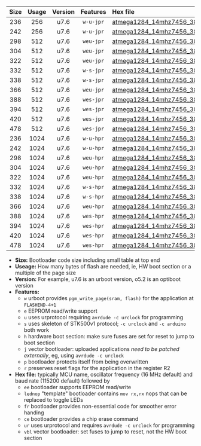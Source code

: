 |Size|Usage|Version|Features|Hex file|
|:-:|:-:|:-:|:-:|:--|
|236|256|u7.6|`w-u-jpr`|[atmega1284_14mhz7456_38400bps_ur_vbl.hex](https://raw.githubusercontent.com/stefanrueger/urboot/main//atmega1284_14mhz7456_38400bps_ur_vbl.hex)|
|242|256|u7.6|`w-u-jpr`|[atmega1284_14mhz7456_38400bps_lednop_ur_vbl.hex](https://raw.githubusercontent.com/stefanrueger/urboot/main//atmega1284_14mhz7456_38400bps_lednop_ur_vbl.hex)|
|298|512|u7.6|`weu-jpr`|[atmega1284_14mhz7456_38400bps_ee_ur_vbl.hex](https://raw.githubusercontent.com/stefanrueger/urboot/main//atmega1284_14mhz7456_38400bps_ee_ur_vbl.hex)|
|304|512|u7.6|`weu-jpr`|[atmega1284_14mhz7456_38400bps_ee_lednop_ur_vbl.hex](https://raw.githubusercontent.com/stefanrueger/urboot/main//atmega1284_14mhz7456_38400bps_ee_lednop_ur_vbl.hex)|
|322|512|u7.6|`weu-jpr`|[atmega1284_14mhz7456_38400bps_ee_lednop_fr_ur_vbl.hex](https://raw.githubusercontent.com/stefanrueger/urboot/main//atmega1284_14mhz7456_38400bps_ee_lednop_fr_ur_vbl.hex)|
|332|512|u7.6|`w-s-jpr`|[atmega1284_14mhz7456_38400bps_vbl.hex](https://raw.githubusercontent.com/stefanrueger/urboot/main//atmega1284_14mhz7456_38400bps_vbl.hex)|
|338|512|u7.6|`w-s-jpr`|[atmega1284_14mhz7456_38400bps_lednop_vbl.hex](https://raw.githubusercontent.com/stefanrueger/urboot/main//atmega1284_14mhz7456_38400bps_lednop_vbl.hex)|
|366|512|u7.6|`weu-jpr`|[atmega1284_14mhz7456_38400bps_ee_lednop_fr_ce_ur_vbl.hex](https://raw.githubusercontent.com/stefanrueger/urboot/main//atmega1284_14mhz7456_38400bps_ee_lednop_fr_ce_ur_vbl.hex)|
|388|512|u7.6|`wes-jpr`|[atmega1284_14mhz7456_38400bps_ee_vbl.hex](https://raw.githubusercontent.com/stefanrueger/urboot/main//atmega1284_14mhz7456_38400bps_ee_vbl.hex)|
|394|512|u7.6|`wes-jpr`|[atmega1284_14mhz7456_38400bps_ee_lednop_vbl.hex](https://raw.githubusercontent.com/stefanrueger/urboot/main//atmega1284_14mhz7456_38400bps_ee_lednop_vbl.hex)|
|420|512|u7.6|`wes-jpr`|[atmega1284_14mhz7456_38400bps_ee_lednop_fr_vbl.hex](https://raw.githubusercontent.com/stefanrueger/urboot/main//atmega1284_14mhz7456_38400bps_ee_lednop_fr_vbl.hex)|
|478|512|u7.6|`wes-jpr`|[atmega1284_14mhz7456_38400bps_ee_lednop_fr_ce_vbl.hex](https://raw.githubusercontent.com/stefanrueger/urboot/main//atmega1284_14mhz7456_38400bps_ee_lednop_fr_ce_vbl.hex)|
|236|1024|u7.6|`w-u-hpr`|[atmega1284_14mhz7456_38400bps_ur.hex](https://raw.githubusercontent.com/stefanrueger/urboot/main//atmega1284_14mhz7456_38400bps_ur.hex)|
|242|1024|u7.6|`w-u-hpr`|[atmega1284_14mhz7456_38400bps_lednop_ur.hex](https://raw.githubusercontent.com/stefanrueger/urboot/main//atmega1284_14mhz7456_38400bps_lednop_ur.hex)|
|298|1024|u7.6|`weu-hpr`|[atmega1284_14mhz7456_38400bps_ee_ur.hex](https://raw.githubusercontent.com/stefanrueger/urboot/main//atmega1284_14mhz7456_38400bps_ee_ur.hex)|
|304|1024|u7.6|`weu-hpr`|[atmega1284_14mhz7456_38400bps_ee_lednop_ur.hex](https://raw.githubusercontent.com/stefanrueger/urboot/main//atmega1284_14mhz7456_38400bps_ee_lednop_ur.hex)|
|322|1024|u7.6|`weu-hpr`|[atmega1284_14mhz7456_38400bps_ee_lednop_fr_ur.hex](https://raw.githubusercontent.com/stefanrueger/urboot/main//atmega1284_14mhz7456_38400bps_ee_lednop_fr_ur.hex)|
|332|1024|u7.6|`w-s-hpr`|[atmega1284_14mhz7456_38400bps.hex](https://raw.githubusercontent.com/stefanrueger/urboot/main//atmega1284_14mhz7456_38400bps.hex)|
|338|1024|u7.6|`w-s-hpr`|[atmega1284_14mhz7456_38400bps_lednop.hex](https://raw.githubusercontent.com/stefanrueger/urboot/main//atmega1284_14mhz7456_38400bps_lednop.hex)|
|366|1024|u7.6|`weu-hpr`|[atmega1284_14mhz7456_38400bps_ee_lednop_fr_ce_ur.hex](https://raw.githubusercontent.com/stefanrueger/urboot/main//atmega1284_14mhz7456_38400bps_ee_lednop_fr_ce_ur.hex)|
|388|1024|u7.6|`wes-hpr`|[atmega1284_14mhz7456_38400bps_ee.hex](https://raw.githubusercontent.com/stefanrueger/urboot/main//atmega1284_14mhz7456_38400bps_ee.hex)|
|394|1024|u7.6|`wes-hpr`|[atmega1284_14mhz7456_38400bps_ee_lednop.hex](https://raw.githubusercontent.com/stefanrueger/urboot/main//atmega1284_14mhz7456_38400bps_ee_lednop.hex)|
|420|1024|u7.6|`wes-hpr`|[atmega1284_14mhz7456_38400bps_ee_lednop_fr.hex](https://raw.githubusercontent.com/stefanrueger/urboot/main//atmega1284_14mhz7456_38400bps_ee_lednop_fr.hex)|
|478|1024|u7.6|`wes-hpr`|[atmega1284_14mhz7456_38400bps_ee_lednop_fr_ce.hex](https://raw.githubusercontent.com/stefanrueger/urboot/main//atmega1284_14mhz7456_38400bps_ee_lednop_fr_ce.hex)|

- **Size:** Bootloader code size including small table at top end
- **Useage:** How many bytes of flash are needed, ie, HW boot section or a multiple of the page size
- **Version:** For example, u7.6 is an urboot version, o5.2 is an optiboot version
- **Features:**
  + `w` urboot provides `pgm_write_page(sram, flash)` for the application at `FLASHEND-4+1`
  + `e` EEPROM read/write support
  + `u` uses urprotocol requiring `avrdude -c urclock` for programming
  + `s` uses skeleton of STK500v1 protocol; `-c urclock` and `-c arduino` both work
  + `h` hardware boot section: make sure fuses are set for reset to jump to boot section
  + `j` vector bootloader: uploaded applications *need to be patched externally*, eg, using `avrdude -c urclock`
  + `p` bootloader protects itself from being overwritten
  + `r` preserves reset flags for the application in the register R2
- **Hex file:** typically MCU name, oscillator frequency (16 MHz default) and baud rate (115200 default) followed by
  + `ee` bootloader supports EEPROM read/write
  + `lednop` "template" bootloader contains `mov rx,rx` nops that can be replaced to toggle LEDs
  + `fr` bootloader provides non-essential code for smoother error handing
  + `ce` bootloader provides a chip erase command
  + `ur` uses urprotocol and requires `avrdude -c urclock` for programming
  + `vbl` vector bootloader: set fuses to jump to reset, not the HW boot section
